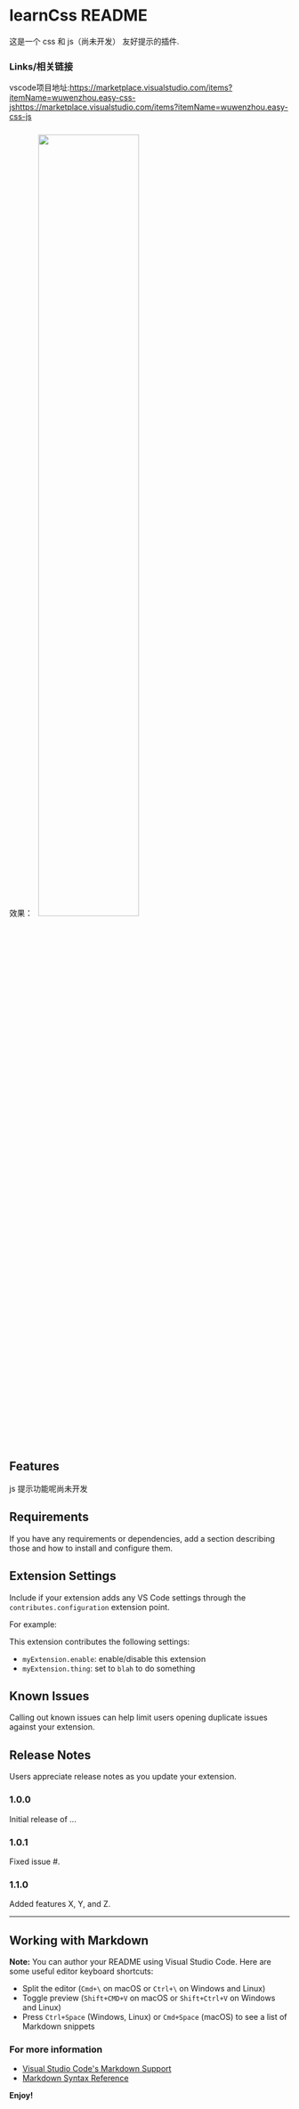# learnCss README

这是一个 css 和 js（尚未开发） 友好提示的插件.

### Links/相关链接
vscode项目地址:https://marketplace.visualstudio.com/items?itemName=wuwenzhou.easy-css-jshttps://marketplace.visualstudio.com/items?itemName=wuwenzhou.easy-css-js

效果：<img src="http://easymarket.chehe88.com/css.gif" style="margin: 10px;" width="60%" />
## Features

js 提示功能呢尚未开发

## Requirements

If you have any requirements or dependencies, add a section describing those and how to install and configure them.

## Extension Settings

Include if your extension adds any VS Code settings through the `contributes.configuration` extension point.

For example:

This extension contributes the following settings:

- `myExtension.enable`: enable/disable this extension
- `myExtension.thing`: set to `blah` to do something

## Known Issues

Calling out known issues can help limit users opening duplicate issues against your extension.

## Release Notes

Users appreciate release notes as you update your extension.

### 1.0.0

Initial release of ...

### 1.0.1

Fixed issue #.

### 1.1.0

Added features X, Y, and Z.

---

## Working with Markdown

**Note:** You can author your README using Visual Studio Code. Here are some useful editor keyboard shortcuts:

- Split the editor (`Cmd+\` on macOS or `Ctrl+\` on Windows and Linux)
- Toggle preview (`Shift+CMD+V` on macOS or `Shift+Ctrl+V` on Windows and Linux)
- Press `Ctrl+Space` (Windows, Linux) or `Cmd+Space` (macOS) to see a list of Markdown snippets

### For more information

- [Visual Studio Code's Markdown Support](http://code.visualstudio.com/docs/languages/markdown)
- [Markdown Syntax Reference](https://help.github.com/articles/markdown-basics/)

**Enjoy!**
